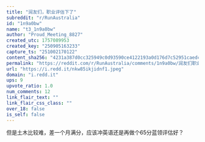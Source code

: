 ```yaml
---
title: "润友们，职业评估下了"
subreddit: "r/RunAustralia"
id: "1n9a0bw"
name: "t3_1n9a0bw"
author: "Proud_Meeting_8827"
created_utc: 1757089953
created_key: "250905163233"
capture_ts: "251002170122"
content_sha256: "4231a387d0cc325949c0d93590ce4122193a0d176d7c52951caedc7853ca5e51"
permalink: "https://reddit.com/r/RunAustralia/comments/1n9a0bw/润友们职业评估下了/"
url: "https://i.redd.it/nkw85ikjidnf1.jpeg"
domain: "i.redd.it"
ups: 9
upvote_ratio: 1.0
num_comments: 12
link_flair_text: ""
link_flair_css_class: ""
over_18: false
is_self: false
---
```


但是土木比较难，差一个月满分，应该冲英语还是再做个65分蓝领评估好？
